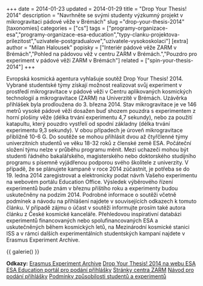 +++
date = 2014-01-23
updated = 2014-01-29
title = "Drop Your Thesis! 2014"
description = "Navrhněte se svými studenty výzkumný projekt v mikrogravitaci pádové věže v Brémách"
slug ="drop-your-thesis-2014"
[taxonomies]
categories = ["cs"]
tags = ["programy-organizace-esa","programy-organizace-esa-education","typy-clanku-projektova-prilezitost","uzivatele-postgradualove","uzivatele-vysokoskolaci"]
[extra]
author = "Milan Halousek"
popisky = ["Interiér pádové věže ZARM v Brémách","Pohled na pádovou věž v centru ZARM v Brémách.","Pouzdro pro experiment v pádové věži ZARM v Brémách"]
related = ["spin-your-thesis-2014"]
+++

Evropská kosmická agentura vyhlašuje soutěž Drop Your Thesis! 2014. Vybrané studentské týmy získají možnost realizovat svůj experiment v prostředí mikrogravitace v pádové věži v Centru aplikovaných kosmických technologií a mikrogravitace (ZARM) na Univerzitě v Brémách. Uzávěrka přihlášek byla prodloužena do 3. března 2014. Stav mikrogravitace je ve 146 metrů vysoké pádové věži dosažen buď shozem pouzdra s experimentem z horní plošiny věže (délka trvání experimentu 4,7 sekundy), nebo za použití katapultu, který pouzdro vystřelí od spodní základny (délka trvání experimentu 9,3 sekundy). V obou případech je úroveň mikrogravitace přibližně 10-6 G. Do soutěže se mohou přihlásit dvou až čtyřčlenné týmy univerzitních studentů ve věku 18-32 roků z členské země ESA. Počáteční složení týmu nelze v průběhu programu měnit. Mezi uchazeči mohou být studenti řádného bakalářského, magisterského nebo doktorského studijního programu s písemně vyjádřenou podporou svého školitele z univerzity. V případě, že se plánujete kampaně v roce 2014 zúčastnit, je potřeba se do 19. ledna 2014 zaregistrovat a elektronicky podat návrh Vašeho experimentu na webovém portálu Education Office. Výsledek výběrového řízení experimentů bude znám v březnu příštího roku a experimenty budou uskutečněny na podzim 2014. Podrobné informace o soutěži včetně podmínek a návodu na přihlášení najdete v souvisejících odkazech k tomuto článku. V případě zájmu o účast v soutěži informujte prosím také autora článku z České kosmické kanceláře. Přehledovou inspirativní databázi experimentů financovaných nebo spolufinancovaných ESA a uskutečněných během kosmických letů, na Mezinárodní kosmické stanici ISS a v rámci dalších experimentálních studentských kampaní najdete v Erasmus Experiment Archive.

{{ galerie() }}

**Odkazy:**
[Erasmus Experiment Archive]
[Drop Your Thesis! 2014 na webu ESA]
[ESA Education portál pro podání přihlášky]
[Stránky centra ZARM]
[Návod pro podání přihlášky]
[Podmínky způsobilosti studentů a experimentů]

[Erasmus Experiment Archive]: http://eea.spaceflight.esa.int
[Drop Your Thesis! 2014 na webu ESA]: http://www.esa.int/Education/ESA_is_looking_for_students_to_Drop_their_Thesis
[ESA Education portál pro podání přihlášky]: http://joinspace.org/metaframe/sites/dhw/iaf/
[Stránky centra ZARM]: http://www.zarm.uni-bremen.de/drop-tower.html
[Návod pro podání přihlášky]: http://www.esa.int/Education/How_to_apply2
[Podmínky způsobilosti studentů a experimentů]: http://www.esa.int/Education/Conditions_to_apply3
